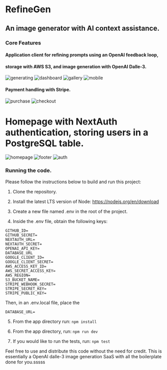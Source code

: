 # RefineGen

## An image generator with AI context assistance.

### Core Features

#### Application client for refining prompts using an OpenAI feedback loop, 
#### storage with AWS S3, and image generation with OpenAI Dalle-3.
![generating](/app/public/docs/generating.png)
![dashboard](/app/public/docs/dashboard.png)
![gallery](/app/public/docs/gallery.png)
![mobile](/app/public/docs/mobile.png)

#### Payment handling with Stripe.
![purchase](/app/public/docs/purchase.png)
![checkout](/app/public/docs/checkout.png)

# Homepage with NextAuth authentication, storing users in a PostgreSQL table.
![homepage](/app/public/docs/homepage.png)
![footer](/app/public/docs/footer.png)
![auth](/app/public/docs/auth.png)

### Running the code.

Please follow the instructions below to build and run this project:

1. Clone the repository.

2. Install the latest LTS version of Node: https://nodejs.org/en/download

3. Create a new file named .env in the root of the project.

4. Inside the .env file, obtain the following keys:

```
GITHUB_ID=
GITHUB_SECRET=
NEXTAUTH_URL=
NEXTAUTH_SECRET=
OPENAI_API_KEY=
DATABASE_URL
GOOGLE_CLIENT_ID=
GOOGLE_CLIENT_SECRET=
AWS_ACCESS_KEY_ID=
AWS_SECRET_ACCESS_KEY=
AWS_REGION=
S3_BUCKET_NAME=
STRIPE_WEBHOOK_SECRET=
STRIPE_SECRET_KEY=
STRIPE_PUBLIC_KEY=
```

Then, in an .env.local file, place the

```
DATABASE_URL=
```

5. From the app directory run: `npm install`

6. From the app directory, run: `npm run dev`

7. If you would like to run the tests, run: `npm test`

Feel free to use and distribute this code without the need for credit. This is essentially a
OpenAI dalle-3 image generation SaaS with all the boilerplate done for you.sssss
